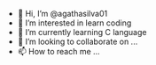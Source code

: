 - 👋 Hi, I’m @agathasilva01
- 👀 I’m interested in learn coding 
- 🌱 I’m currently learning C language 
- 💞️ I’m looking to collaborate on ...
- 📫 How to reach me ...

<!---
agathasilva01/agathasilva01 is a ✨ special ✨ repository because its `README.md` (this file) appears on your GitHub profile.
You can click the Preview link to take a look at your changes.
--->
